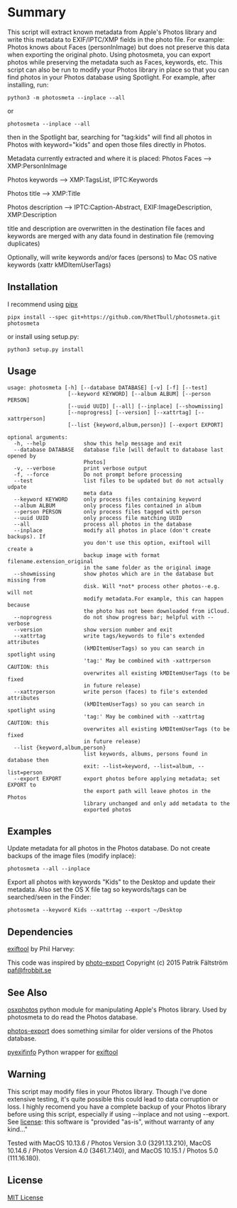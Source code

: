 # Summary

This script will extract known metadata from Apple's Photos library and write this metadata to EXIF/IPTC/XMP fields in the photo file. For example: Photos knows about Faces (personInImage) but does not preserve this data when exporting the original photo. Using photosmeta, you can export photos while preserving the metadata such as Faces, keywords, etc.  This script can also be run to modify your Photos library in place so that you can find photos in your Photos database using Spotlight.  For example, after installing, run:

`python3 -m photosmeta --inplace --all` 

or 

`photosmeta --inplace --all`

then in the Spotlight bar, searching for "tag:kids" will find all photos in Photos with keyword="kids" and open those files directly in Photos. 

Metadata currently extracted and where it is placed:
Photos Faces --> XMP:PersonInImage

Photos keywords --> XMP:TagsList, IPTC:Keywords

Photos title --> XMP:Title

Photos description --> IPTC:Caption-Abstract, EXIF:ImageDescription, XMP:Description

title and description are overwritten in the destination file
faces and keywords are merged with any data found in destination file (removing duplicates)

Optionally, will write keywords and/or faces (persons) to
  Mac OS native keywords (xattr kMDItemUserTags)

## Installation

I recommend using [pipx](https://github.com/pipxproject/pipx)

`pipx install --spec git+https://github.com/RhetTbull/photosmeta.git photosmeta`

or install using setup.py:

`python3 setup.py install`

## Usage

```
usage: photosmeta [-h] [--database DATABASE] [-v] [-f] [--test]
                   [--keyword KEYWORD] [--album ALBUM] [--person PERSON]
                   [--uuid UUID] [--all] [--inplace] [--showmissing]
                   [--noprogress] [--version] [--xattrtag] [--xattrperson]
                   [--list {keyword,album,person}] [--export EXPORT]

optional arguments:
  -h, --help            show this help message and exit
  --database DATABASE   database file [will default to database last opened by
                        Photos]
  -v, --verbose         print verbose output
  -f, --force           Do not prompt before processing
  --test                list files to be updated but do not actually udpate
                        meta data
  --keyword KEYWORD     only process files containing keyword
  --album ALBUM         only process files contained in album
  --person PERSON       only process files tagged with person
  --uuid UUID           only process file matching UUID
  --all                 process all photos in the database
  --inplace             modify all photos in place (don't create backups). If
                        you don't use this option, exiftool will create a
                        backup image with format filename.extension_original
                        in the same folder as the original image
  --showmissing         show photos which are in the database but missing from
                        disk. Will *not* process other photos--e.g. will not
                        modify metadata.For example, this can happen because
                        the photo has not been downloaded from iCloud.
  --noprogress          do not show progress bar; helpful with --verbose
  --version             show version number and exit
  --xattrtag            write tags/keywords to file's extended attributes
                        (kMDItemUserTags) so you can search in spotlight using
                        'tag:' May be combined with -xattrperson CAUTION: this
                        overwrites all existing kMDItemUserTags (to be fixed
                        in future release)
  --xattrperson         write person (faces) to file's extended attributes
                        (kMDItemUserTags) so you can search in spotlight using
                        'tag:' May be combined with --xattrtag CAUTION: this
                        overwrites all existing kMDItemUserTags (to be fixed
                        in future release)
  --list {keyword,album,person}
                        list keywords, albums, persons found in database then
                        exit: --list=keyword, --list=album, --list=person
  --export EXPORT       export photos before applying metadata; set EXPORT to
                        the export path will leave photos in the Photos
                        library unchanged and only add metadata to the
                        exported photos
```

## Examples

Update metadata for all photos in the Photos database.  Do not create backups of the image files (modify inplace):

```
photosmeta --all --inplace
```

 Export all photos with keywords "Kids" to the Desktop and update their metadata.  Also set the OS X file tag so keywords/tags can be searched/seen in the Finder:

 ```
 photosmeta --keyword Kids --xattrtag --export ~/Desktop
 ```

## Dependencies

  [exiftool](https://exiftool.org/) by Phil Harvey:

This code was inspired by [photo-export](https://github.com/patrikhson/photo-export) Copyright (c) 2015 Patrik Fältström <paf@frobbit.se>

## See Also

   [osxphotos](https://github.com/RhetTbull/osxphotos) python module for manipulating Apple's Photos library.  Used by photosmeta to do read the Photos database.

   [photos-export](https://github.com/orangeturtle739/photos-export) does something similar for older versions of the Photos database.

   [pyexifinfo](https://github.com/guinslym/pyexifinfo) Python wrapper for [exiftool](https://exiftool.org/)

## Warning

This script may modify files in your Photos library.  Though I've done extensive testing, it's quite possible this could lead to data corruption or loss.  I highly recomend you have a complete backup of your Photos library before using this script, especially if using --inplace and not using --export.  See [license](LICENSE.md): this software is "provided \"as-is\", without warranty of any kind..."

Tested with MacOS 10.13.6 / Photos Version 3.0 (3291.13.210), MacOS 10.14.6 / Photos Version 4.0 (3461.7.140), and MacOS 10.15.1 / Photos 5.0 (111.16.180). 

## License

[MIT License](LICENSE.md)
